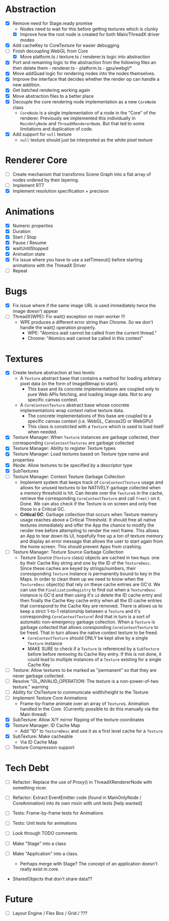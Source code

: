 # Abstraction

- [x] Remove need for Stage.ready promise
  - Nodes need to wait for this before getting textures which is clunky
  - [x] Improve how the root node is created for both Main/ThreadX driver modes
- [x] Add cacheKey to CoreTexture for easier debugging
- [ ] Finish decoupling WebGL from Core
  - [x] Move platform.ts / texture.ts / renderer.ts logic into abstraction
- [x] Port and remaining logic to the abstraction from the following files an
      then delete them - renderer.ts - platform.ts - gpu/webgl/\*
- [x] Move addQuad logic for rendering nodes into the nodes themselves.
- [x] Improve the interface that decides whether the render op can handle a new
      addition.
- [x] Get batched rendering working again
- [x] Move abstraction files to a better place
- [x] Decouple the core rendering node implementation as a new `CoreNode` class
  - `CoreNode` is a single implementation of a node in the "Core" of the
    renderer. Previously we implemented this individually in `MainOnlyNode` and
    `ThreadXRendererNode`. But that led to some limitations and duplication of
    code.
- [x] Add support for `null` texture
  - `null` texture should just be interpreted as the white pixel texture

# Renderer Core

- [ ] Create mechanism that transforms Scene Graph into a flat array of nodes
      ordered by their layering.
- [ ] Implement RTT
- [x] Implement resolution specification + precision

# Animations

- [x] Numeric properties
- [x] Duration
- [x] Start / Stop
- [x] Pause / Resume
- [x] waitUntilStopped
- [x] Animation state
- [x] Fix issue where you have to use a setTimeout() before starting animations with the ThreadX Driver
- [ ] Repeat

# Bugs

- [x] Fix issue where if the same image URL is used immediately twice the image doesn't appear
- [ ] ThreadX(WPE): Fix wait() exception on main worker !!!
  - WPE produces a different error string than Chrome. So we don't handle the wait() operation properly.
    - WPE: "Atomics.wait cannot be called from the current thread."
    - Chrome: "Atomics.wait cannot be called in this context"

# Textures

- [x] Create texture abstraction at two levels:
  - A `Texture` abstract base that contains a method for loading arbitrary pixel
    data (in the form of ImageBitmap to start).
    - This base and its concrete implementations are coupled only to pure Web
      APIs fetching, and loading image data. Not to any specific canvas context.
  - A `CoreContextTexture` abstract base whose concrete implementations wrap
    context native texture data.
    - The concrete implementations of this base are coupled to a specific
      canvas context (i.e. WebGL, Canvas2D or WebGPU)
    - This class is constrcted with a `Texture` which is used to load itself
      when needed.
- [x] Texture Manager: When `Texture` instances are garbage collected, their
      corresponding `CoreContextTextures` are garbage collected
- [x] Texture Manager: Ability to register Texture types
- [x] Texture Manager: Load textures based on Texture type name and properties
- [x] INode: Allow textures to be specified by a descriptor type
- [x] SubTextures
- [ ] Texture Manager: Context Texture Garbage Collection
  - Implement system that keeps track of `CoreContextTexture` usage and allows
    for unused textures to be NATIVELY garbage collected when a memory threshold is hit.
    Can iterate over the `Texture`s in the cache, retrieve the corresponding
    `CoreContextTexture` and call `free()` on it. Done. We can also check if
    the Texture is on screen and only free those in a Critical GC.
  - **Critical GC**: Garbage collection that occurs when Texture memory usage
    reaches above a Critical Threshold. It should free all native textures
    immediately and offer the App the chance to modify the render tree before
    attempting to render the next frame. This allows an App to tear down its
    UI, hopefully free up a ton of texture memory and display an error message
    that allows the user to start again from the home screen. This should
    prevent Apps from crashing.
- [ ] Texture Manager: Texture Source Garbage Collection
  - Texture Source (`Texture` class) objects are cached in two `Map`s:
    one by their Cache Key string and one by the ID of the `TextureDesc`. Since
    these caches are keyed by strings/numbers, their coressponding `Texture`
    instance is permanently bound to key in the Maps. In order to clean them up
    we need to know when the `TextureDesc` object(s) that rely on these cache
    entries are GC'd. We can use the `FinalizationRegistry` to find out when a
    `TextureDesc` instance is GC'd and then using it's `id` delete the ID cache
    entry and then finally the Cache Key cache entry when all the ID cache entries
    that correspond to the Cache Key are removed.
    There is allows us to keep a strict 1-to-1 relationship between a
    `Texture` and it's corresponding `CoreContextTexture`! And that in turn is
    a sort of automatic non-emergency garbage collection. When a `Texture` is
    garbage collected that allows coresponding `CoreContextTexture` to be freed.
    That in turn allows the native context texture to be freed.
    - `CoreContextTexture` should ONLY be kept alive by a single `Texture` instance
    - MAKE SURE to check if a `Texture` is referenced by a `SubTexture` before
      before removing its Cache Key entry. If this is not done, it could lead
      to multiple instances of a `Texture` existing for a single Cache Key
- [ ] Texture: Allow textures to be marked as "permanent" so that they are never
      garbage collected.
- [ ] Resolve "GL_INVALID_OPERATION: The texture is a non-power-of-two texture." warning
- [ ] Ability for CtxTexture to communicate width/height to the Texture
- [ ] Implement Texture Core Animations
  - Frame-by-frame animate over an array of `Texture`s. Animation handled in
    the Core. (Currently possible to do this manually via the Main thread)
- [x] SubTexture: Allow X/Y mirror flipping of the texture coordinates
- [x] Texture Manager: ID Cache Map
  - Add "ID" to `TextureDesc` and use it as a first level cache for a `Texture`
- [x] SubTexture: Make cacheable
  - Via ID Cache Map
- [ ] Texture Compression support

# Tech Debt

- [ ] Refactor: Replace the use of Proxy() in ThreadXRendererNode with something nicer.
- [ ] Refactor: Extract EventEmitter code (found in MainOnlyNode / CoreAnimation) into its own mixin
      with unit tests [help wanted]
- [ ] Tests: Frame-by-frame tests for Animations
- [ ] Tests: Unit tests for animations
- [ ] Look through TODO comments
- [ ] Make "Stage" into a class
- [ ] Make "Application" into a class.

  - Perhaps merge with Stage? The concept of an application doesn't really exist
    in core.

- SharedObjects that don't share data??

# Future

- [ ] Layout Engine / Flex Box / Grid / ???
